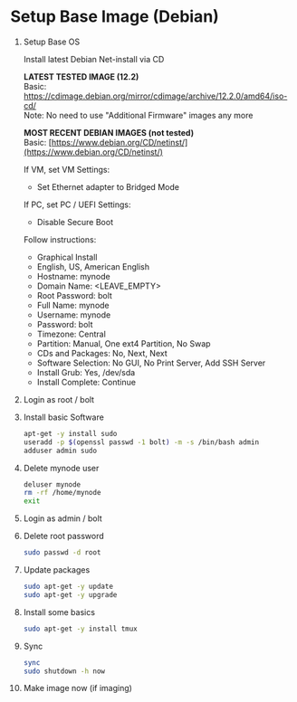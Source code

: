 # Setup Base Image (Debian)

1. Setup Base OS

   Install latest Debian Net-install via CD
   
   **LATEST TESTED IMAGE (12.2)** <br/>
   Basic: https://cdimage.debian.org/mirror/cdimage/archive/12.2.0/amd64/iso-cd/ <br/>
   Note: No need to use "Additional Firmware" images any more
   
   **MOST RECENT DEBIAN IMAGES (not tested)** <br/>
   Basic: [https://www.debian.org/CD/netinst/](https://www.debian.org/CD/netinst/) <br/>
   
   If VM, set VM Settings:
     - Set Ethernet adapter to Bridged Mode

   If PC, set PC / UEFI Settings:
     - Disable Secure Boot

   Follow instructions:

     - Graphical Install
     - English, US, American English
     - Hostname: mynode
     - Domain Name: <LEAVE_EMPTY>
     - Root Password: bolt
     - Full Name: mynode
     - Username: mynode
     - Password: bolt
     - Timezone: Central
     - Partition: Manual, One ext4 Partition, No Swap
     - CDs and Packages: No, Next, Next
     - Software Selection: No GUI, No Print Server, Add SSH Server
     - Install Grub: Yes, /dev/sda
     - Install Complete: Continue

2. Login as root / bolt

3. Install basic Software

   ```sh
   apt-get -y install sudo
   useradd -p $(openssl passwd -1 bolt) -m -s /bin/bash admin
   adduser admin sudo
   ```

4. Delete mynode user

   ```sh
   deluser mynode
   rm -rf /home/mynode
   exit
   ```

5. Login as admin / bolt

6. Delete root password

   ```sh
   sudo passwd -d root
   ```

7. Update packages

   ```sh
   sudo apt-get -y update
   sudo apt-get -y upgrade
   ```

8. Install some basics

   ```sh
   sudo apt-get -y install tmux
   ```

9. Sync

   ```sh
   sync
   sudo shutdown -h now
   ```

10. Make image now (if imaging)
